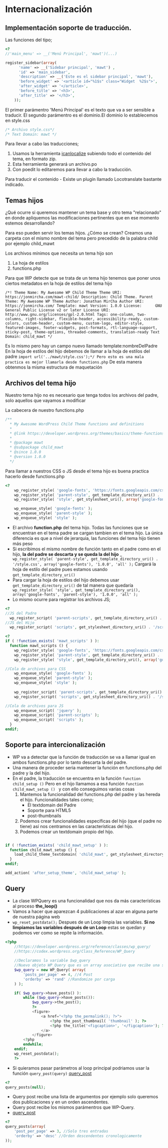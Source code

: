 # Internacionalización
## Implementación soporte de traducción.

Las funciones del tipo;

```php
<?
//'main_menu' => __('Menú Principal', 'mawt')(...)

register_sidebar(array(
      'name' => __('Sidebar principal', 'mawt') ,
      'id' => 'main_sidebar',
      'description' => __('Este es el sidebar principal', 'mawt'),
      'before_widget' => '<article id="%1$s" class="Widget  %2$s">',
      'after_widget' => '</article>',
      'before_title' => '<h3>',
      'after_title' => '</h3>',
    ));

```
El primer parámentro 'Menú Principal' es el texto que va a ser sensible a traducir.
El segundo parámentro es el dominio.El dominio lo establecemos en style.css

``` css
/* Archivo style.css*/
/* Text Domain: mawt */
```
Para llevar a cabo las traducciones; 

1. Usamos la herramienta [icanlocalize](http://www.icanlocalize.com/tools/php_scanner) subiendo todo el contenido del tema, en formato zip.
2. Esta herramienta generará un archivo.po
3. Con poedit lo editaremos para llevar a cabo la traducción.

Para traducir el contenido - Existe un plugin llamado Locotranslate bastante indicado.

## Temas hijos

¿Qué ocurre si queremos mantener un tema base y otro tema "relacionado" en donde apliquemos las modificaciones pertinentes que en ese momento estemos desarrollando?

Para eso pueden servir los temas hijos.
¿Cómo se crean?
Creamos una carpeta con el mismo nombre del tema pero precedido de la palabra child por ejemplo child_mawt

Los archivos mínimos que necesita un tema hijo son
1. La hoja de estilos
2. functions.php

Para que WP detecte que se trata de un tema hijo tenemos que poner unos ciertos metadatos en la hoja de estilos del tema hijo

``/*!
  Theme Name: My Awesome WP Child Theme
  Theme URI: https://jonmircha.com/mawt-child/
  Description: Child Theme. Parent Theme: My Awesome WP Theme
  Author: Jonathan MirCha
  Author URI: https://jonmircha.com/
  Template: mawt
  Version: 1.0.0
  License:      GNU General Public License v2 or later
  License URI:  http://www.gnu.org/licenses/gpl-2.0.html
  Tags: one-column, two-columns, right-sidebar, flexible-header, accessibility-ready, custom-colors, custom-header, custom-menu, custom-logo, editor-style, featured-images, footer-widgets, post-formats, rtl-language-support, sticky-post, theme-options, threaded-comments, translation-ready
  Text Domain: child_mawt
  */
``

Es lo mismo pero hay un campo nuevo llamado template:nombreDelPadre
En la hoja de estilos del hijo debemos de llamar a la hoja de estilos del padre
`import url('../mawt/style.css');*/ Pero esto es una mala practica es mejor llamarla desde functions.php`
De esta manera obtenmos la misma estructura de maquetación

## Archivos del tema hijo

Nuestro tema hijo no es necesario que tenga todos los archivos del padre, solo aquellos que vayamos a modificar

La cabecera de nuestro functions.php

```css
/**
  * My Awesome WordPress Child Theme functions and definitions
  *
  * @link https://developer.wordpress.org/themes/basics/theme-functions/
  *
  * @package mawt
  * @subpackage child_mawt
  * @since 1.0.0
  * @version 1.0.0
  */
```
Para llamar a nuestros CSS o JS desde el tema hijo es buena practica hacerlo desde functions.php

```php
<?
    wp_register_style( 'google-fonts', 'https://fonts.googleapis.com/css?family=Raleway:400,700', array(), '1.0.0', 'all' );
    wp_register_style( 'parent-style', get_template_directory_uri() . '/style.css', array('google-fonts'), '1.0.0', 'all' );
    wp_register_style( 'style', get_stylesheet_uri(), array('google-fonts', 'parent-style'), '1.0.0', 'all' );

    wp_enqueue_style( 'google-fonts' );
    wp_enqueue_style( 'parent-style' );
    wp_enqueue_style( 'style' );

```

- El archivo __function.php__ del tema hijo. Todas las funciones que se encuentran en el tema padre se cargan tambien en el tema hijo. La única diferencia es que a nivel de jerarquia, las funciones del tema hijo tienen más peso
- Si escribimos el mismo nombre de función tanto en el padre como en el hijo, __la del padre se descarta y se queda la del hijo__
_ ` wp_register_style( 'parent-style', get_template_directory_uri() . '/style.css', array('google-fonts'), '1.0.0', 'all' );` Cargará la hoja de estilo del padre pues estamos usando `get_template_directory_uri()`
- Para cargar la hoja de estilos del hijo debemos usar `get_template_directory_uri()` de tal manera que quedaría `    wp_register_style( 'style', get_template_directory_uri(), array('google-fonts', 'parent-style'), '1.0.0', 'all' );
`
- Lo mismo ocurre para registrar los archivos JS;

```php
<?
//JS del Padre
  wp_register_script( 'parent-scripts', get_template_directory_uri() . '/scripts.js', array('jquery'), '1.0.0', true );
//JS del Hijo
  wp_register_script( 'scripts', get_stylesheet_directory_uri() . '/scripts.js', array('jquery', 'parent-scripts'), '1.0.0', true );
```

```php
<?
if ( !function_exists( 'mawt_scripts' ) ):
  function mawt_scripts () {
    wp_register_style( 'google-fonts', 'https://fonts.googleapis.com/css?family=Raleway:400,700', array(), '1.0.0', 'all' );
    wp_register_style( 'parent-style', get_template_directory_uri() . '/style.css', array('google-fonts'), '1.0.0', 'all' );
    wp_register_style( 'style', get_template_directory_uri(), array('google-fonts', 'parent-style'), '1.0.0', 'all' );

//Cola de archivos para CSS
    wp_enqueue_style( 'google-fonts' );
    wp_enqueue_style( 'parent-style' );
    wp_enqueue_style( 'style' );
          
    wp_register_script( 'parent-scripts', get_template_directory_uri() . '/scripts.js', array('jquery'), '1.0.0', true );
    wp_register_script( 'scripts', get_stylesheet_directory_uri() . '/scripts.js', array('jquery', 'parent-scripts'), '1.0.0', true );

//Cola de archivos para JS
    wp_enqueue_script( 'jquery' );
    wp_enqueue_script( 'parent-scripts' );
    wp_enqueue_script( 'scripts' );
  }
endif;
```

## Soporte para intercionalización

- WP va a detectar que la función de traducción se va a llamar igual en ambos functions.php por lo tanto descarta la del padre.
- Una manera de proceder seria mantener la función en functions.php del padre y la del hijo.
- En el padre, la traducción se encuentra en la función `function child_setup ()` Pero en el hijo llamamos a esa función `function child_mawt_setup () ` y con ello conseguimos varias cosas
    1. Mantemos la funcionalidad del functions.php del padre y las hereda el hijo. Funcionalidades tales como; 
        - El textdomain del Padre
        - Soporte para HTML5 
        - post-thumbnails
    2. Podemos crear funcionalidades específicas del hijo (que el padre no tiene) así nos centramos en las características del hijo.
    3. Podemos crear un textdomain propio del hijo.
```php

if ( !function_exists( 'child_mawt_setup' ) ):
  function child_mawt_setup () {
    load_child_theme_textdomain( 'child_mawt', get_stylesheet_directory_uri() . '/languages' );
  }
endif;

add_action( 'after_setup_theme', 'child_mawt_setup' );

```

## Query
- La clase WPQuery es una funcionalidad que nos da más características al proceso __the_loop()__
- Vamos a hacer que aparezcan 4 publicaciones al azar en alguna parte de nuestra página web
- `wp_reset_postdata();` Despues de un Loop limpia las variables. __Si no limpiamos las variables después de un Loop__ estas se quedan y podemos ver como se repite la información.

```php
<?php
    //https://developer.wordpress.org/reference/classes/wp_query/
    //https://codex.wordpress.org/Class_Reference/WP_Query
    
    //Declaramos la variable $wp_query
    //Nuevo objeto WP_Query que es un array asociativo que recibe una serie de páramentros
    $wp_query = new WP_Query( array(
        'posts_per_page' => 4, //4 Post 
        'orderby' => 'rand' //Randomize por carga
    ) );

    if( $wp_query->have_posts() ):
        while ($wp_query->have_posts()):
            $wp_query->the_post();
            ?>
            <figure>
                <a href="<?php the_permalink(); ?>">
                    <?php the_post_thumbnail( 'thumbnail' ); ?>
                    <?php the_title('<figcaption>', '</figcaption>'); ?>
                </a>
            </figure>
        <?php
        endwhile;
    endif;
    wp_reset_postdata();
    ?>
```
- Si quieramos pasar parámetros al loop principal podriamos usar la función ``query_post(query)`` [query_post](https://developer.wordpress.org/reference/functions/query_posts/
)

````php
<?
query_posts(null);
````

- Query post recibe una lista de argumentos por ejemplo solo queremos dos publicaciones y en un orden ascendentes.
- Query post recibe los mismos parámentros que WP-Query.
- [query_post](https://developer.wordpress.org/reference/functions/query_posts/
)
````php
<?
query_posts(array( 
    'post_per_page' => 3, //Solo tres entradas
    'orderby' => 'desc' //Orden descendentes cronologicamente
));
````
